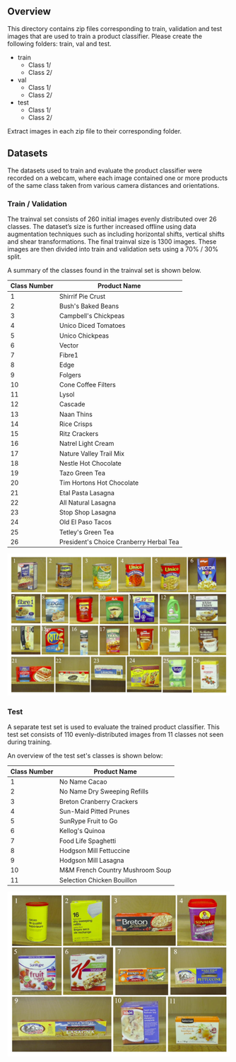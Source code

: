 ## Overview
This directory contains zip files corresponding to train, validation and test images that are used to train a product classifier.  Please create the following folders: train, val and test.

- train
  - Class 1/
  - Class 2/
- val
  - Class 1/
  - Class 2/
- test
  - Class 1/
  - Class 2/

Extract images in each zip file to their corresponding folder.

## Datasets
The datasets used to train and evaluate the product classifier were recorded on a webcam, where each image contained one or more products of the same class taken from various camera distances and orientations.

### Train / Validation
The trainval set consists of 260 initial images evenly distributed over 26 classes. The dataset’s size is further increased offline using data augmentation techniques such as including horizontal shifts, vertical shifts and shear
transformations. The final trainval size is 1300 images. These images are then divided into train and validation sets using a 70% / 30% split.

A summary of the classes found in the trainval set is shown below.

|Class Number| Product Name|
|------------|-------------|
|1|Shirrif Pie Crust|
|2|Bush's Baked Beans|
|3|Campbell's Chickpeas|
|4|Unico Diced Tomatoes|
|5|Unico Chickpeas|
|6|Vector|
|7|Fibre1|
|8|Edge|
|9|Folgers|
|10|Cone Coffee Filters|
|11|Lysol|
|12|Cascade|
|13|Naan Thins|
|14|Rice Crisps|
|15|Ritz Crackers|
|16|Natrel Light Cream|
|17|Nature Valley Trail Mix|
|18|Nestle Hot Chocolate|
|19|Tazo Green Tea|
|20|Tim Hortons Hot Chocolate|
|21|Etal Pasta Lasagna|
|22|All Natural Lasagna|
|23|Stop Shop Lasagna|
|24|Old El Paso Tacos|
|25|Tetley's Green Tea|
|26|President's Choice Cranberry Herbal Tea|

![alt text](product_trainval_overview.png)

### Test
A separate test set is used to evaluate the trained product classifier. This test set consists of 110 evenly-distributed images from 11 classes not seen during training.

An overview of the test set's classes is shown below:

|Class Number| Product Name|
|------------|-------------|
|1|No Name Cacao|
|2|No Name Dry Sweeping Refills|
|3|Breton Cranberry Crackers|
|4|Sun-Maid Pitted Prunes|
|5|SunRype Fruit to Go|
|6|Kellog's Quinoa|
|7|Food Life Spaghetti|
|8|Hodgson Mill Fettuccine|
|9|Hodgson Mill Lasagna|
|10|M&M French Country Mushroom Soup|
|11|Selection Chicken Bouillon|

![alt text](product_test_overview.png)
